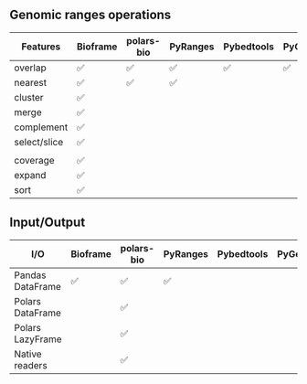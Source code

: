 ## Genomic ranges operations

| Features     | Bioframe           | polars-bio          | PyRanges           | Pybedtools         | PyGenomics         | GenomicRanges      |
|--------------|--------------------|---------------------|--------------------|--------------------|--------------------|--------------------|
| overlap      | :white_check_mark: | :white_check_mark:  | :white_check_mark: | :white_check_mark: | :white_check_mark: | :white_check_mark: |
| nearest      | :white_check_mark: | :white_check_mark:  | :white_check_mark: |                    |                    |                    |
| cluster      | :white_check_mark: |                     |                    |                    |                    |                    |
| merge        | :white_check_mark: |                     |                    |                    |                    |                    |
| complement   | :white_check_mark: |                     |                    |                    |                    |                    |
| select/slice | :white_check_mark: |                     |                    |                    |                    |                    |
|              |                    |                     |                    |                    |                    |                    |
| coverage     | :white_check_mark: |                     |                    |                    |                    |                    |
| expand       | :white_check_mark: |                     |                    |                    |                    |                    |
| sort         | :white_check_mark: |                     |                    |                    |                    |                    |


## Input/Output
| I/O              | Bioframe           | polars-bio             | PyRanges           | Pybedtools | PyGenomics | GenomicRanges |
|------------------|--------------------|------------------------|--------------------|------------|------------|---------------|
| Pandas DataFrame | :white_check_mark: | :white_check_mark:     | :white_check_mark: |            |            |               |
| Polars DataFrame |                    | :white_check_mark:     |                    |            |            |               |
| Polars LazyFrame |                    | :white_check_mark:     |                    |            |            |               |
| Native readers   |                    | :white_check_mark:     |                    |            |            |               |
